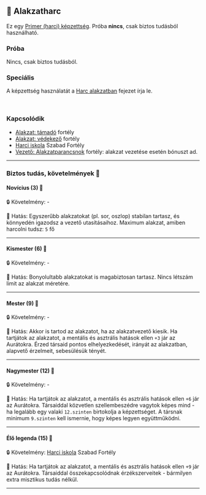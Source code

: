 ## 🔵 Alakzatharc

Ez egy [Primer (harci) képzettség](../017_primer_szekunder_ismeretek.md). Próba **nincs**, csak biztos tudásból használható.

### Próba

Nincs, csak biztos tudásból.

### Speciális

A képzettség használatát a [Harc alakzatban](../065_03_harc_alakzatban.md) fejezet írja le.

<br />

### Kapcsolódik

- [Alakzat: támadó](../fortelyok.harci/alakzat_tamado.md) fortély
- [Alakzat: védekező](../fortelyok.harci/alakzat_vedekezo.md) fortély
- [Harci iskola](../fortelyok.szabad/harci_iskola.md) Szabad Fortély
- [Vezető: Alakzatparancsnok](../fortelyok.harci/vezeto_alakzatparancsnok.md) fortély: alakzat vezetése esetén bónuszt ad.

---
### Biztos tudás, követelmények 📖

#### Novícius (3) 📖

🔒 Követelmény: -

🌟 Hatás: Egyszerűbb alakzatokat (pl. sor, oszlop) stabilan tartasz, és könnyedén igazodsz a vezető utasításaihoz. Maximum alakzat, amiben harcolni tudsz: `5` fő

---
#### Kismester (6) 📖

🔒 Követelmény: -

🌟 Hatás: Bonyolultabb alakzatokat is magabiztosan tartasz. Nincs létszám limit az alakzat méretére.

---
#### Mester (9) 📖

🔒 Követelmény: -

🌟 Hatás: Akkor is tartod az alakzatot, ha az alakzatvezető kiesik. Ha tartjátok az alakzatot, a mentális és asztrális hatások ellen `+3` jár az Aurátokra. Érzed társaid pontos elhelyezkedését, irányát az alakzatban, alapvető érzelmeit, sebesülésük tényét.

---
#### Nagymester (12) 📖

🔒 Követelmény: -

🌟 Hatás: Ha tartjátok az alakzatot, a mentális és asztrális hatások ellen `+6` jár az Aurátokra. Társaiddal közvetlen szellembeszédre vagytok képes mind - ha legalább egy valaki `12.szinten` birtokolja a képzettséget. A társnak minimum `9.szinten` kell ismernie, hogy képes legyen együttműködni.

---
#### Élő legenda (15) 📖

🔒 Követelmény: [Harci iskola](../fortelyok.szabad/harci_iskola.md) Szabad Fortély

🌟 Hatás: Ha tartjátok az alakzatot, a mentális és asztrális hatások ellen `+9` jár az Aurátokra. Társaiddal összekapcsolódnak érzékszerveitek - bármilyen extra misztikus tudás nélkül.

---
